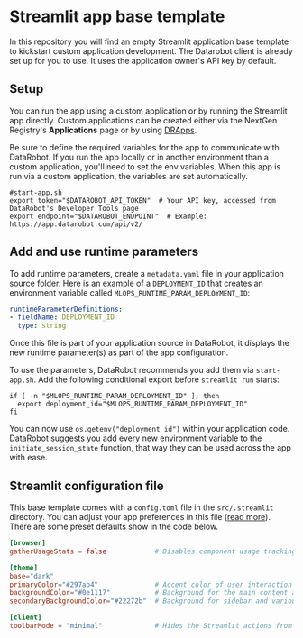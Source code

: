 # Streamlit app base template

In this repository you will find an empty Streamlit application base template to kickstart custom application development. The Datarobot client is already set up for you to use. It uses the application owner's API key by default.

## Setup

You can run the app using a custom application or by running the Streamlit app directly. Custom applications can be created either via the NextGen Registry's **Applications** page or by using [DRApps](https://github.com/datarobot/dr-apps/blob/main/README.md).

Be sure to define the required variables for the app to communicate with DataRobot. If you run the app locally or in another environment than a custom application, you'll need to set the env variables. When this app is run via a custom application, the variables are set automatically.

```shell
#start-app.sh
export token="$DATAROBOT_API_TOKEN"  # Your API key, accessed from DataRobot's Developer Tools page
export endpoint="$DATAROBOT_ENDPOINT"  # Example: https://app.datarobot.com/api/v2/
```

## Add and use runtime parameters

To add runtime parameters, create a `metadata.yaml` file in your application source folder. Here is an example of a `DEPLOYMENT_ID` that creates 
an environment variable called `MLOPS_RUNTIME_PARAM_DEPLOYMENT_ID`:

```yaml
runtimeParameterDefinitions:
- fieldName: DEPLOYMENT_ID
  type: string
```

Once this file is part of your application source in DataRobot, it displays the new runtime parameter(s) as part of the
app configuration.

To use the parameters, DataRobot recommends you add them via `start-app.sh`. Add the following conditional export before `streamlit run` starts:

```shell
if [ -n "$MLOPS_RUNTIME_PARAM_DEPLOYMENT_ID" ]; then
  export deployment_id="$MLOPS_RUNTIME_PARAM_DEPLOYMENT_ID"
fi
```

You can now use `os.getenv("deployment_id")` within your application code. DataRobot suggests you add every new environment variable to the `initiate_session_state` function, that way they can be used across the app with ease.

## Streamlit configuration file

This base template comes with a `config.toml` file in the `src/.streamlit` directory. You can adjust your app preferences in this file ([read more](https://docs.streamlit.io/develop/concepts/configuration/theming)). There are some preset defaults show in the code below.

```toml
[browser]
gatherUsageStats = false            # Disables component usage tracking by Streamlit

[theme]
base="dark" 
primaryColor="#297ab4"              # Accent color of user interaction elements (button, checkbox, etc.)
backgroundColor="#0e1117"           # Background for the main content area
secondaryBackgroundColor="#22272b"  # Background for sidebar and various interactive widgets

[client]
toolbarMode = "minimal"             # Hides the Streamlit actions from the toolbar (clear cache, rerun, custom themes)
```
